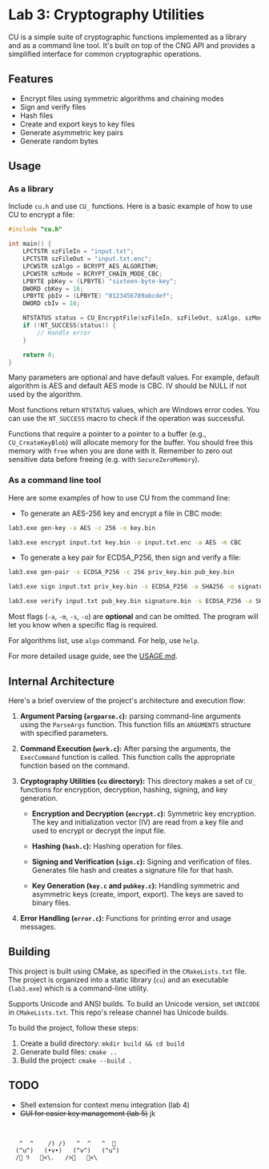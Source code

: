 # Lab 3: Cryptography Utilities

CU is a simple suite of cryptographic functions implemented as a library and as a command line tool. It's built on top of the CNG API and provides a simplified interface for common cryptographic operations.

## Features

- Encrypt files using symmetric algorithms and chaining modes
- Sign and verify files
- Hash files
- Create and export keys to key files
- Generate asymmetric key pairs
- Generate random bytes

## Usage

### As a library

Include `cu.h` and use `CU_` functions. Here is a basic example of how to use CU to encrypt a file:

```c
#include "cu.h"

int main() {
    LPCTSTR szFileIn = "input.txt";
    LPCTSTR szFileOut = "input.txt.enc";
    LPCWSTR szAlgo = BCRYPT_AES_ALGORITHM;
    LPCWSTR szMode = BCRYPT_CHAIN_MODE_CBC;
    LPBYTE pbKey = (LPBYTE) "sixteen-byte-key";
    DWORD cbKey = 16;
    LPBYTE pbIv = (LPBYTE) "0123456789abcdef";
    DWORD cbIv = 16;

    NTSTATUS status = CU_EncryptFile(szFileIn, szFileOut, szAlgo, szMode, pbKey, cbKey, pbIv, cbIv);
    if (!NT_SUCCESS(status)) {
        // Handle error
    }

    return 0;
}
```

Many parameters are optional and have default values. For example, default algorithm is AES and default AES mode is CBC. IV should be NULL if not used by the algorithm.

Most functions return `NTSTATUS` values, which are Windows error codes. You can use the `NT_SUCCESS` macro to check if the operation was successful.

Functions that require a pointer to a pointer to a buffer (e.g., `CU_CreateKeyBlob`) will allocate memory for the buffer. You should free this memory with `free` when you are done with it. Remember to zero out sensitive data before freeing (e.g. with `SecureZeroMemory`).

### As a command line tool

Here are some examples of how to use CU from the command line:

- To generate an AES-256 key and encrypt a file in CBC mode:

```bash
lab3.exe gen-key -a AES -c 256 -o key.bin
```

```bash
lab3.exe encrypt input.txt key.bin -o input.txt.enc -a AES -m CBC
```

- To generate a key pair for ECDSA_P256, then sign and verify a file:

```bash
lab3.exe gen-pair -s ECDSA_P256 -c 256 priv_key.bin pub_key.bin
```

```bash
lab3.exe sign input.txt priv_key.bin -s ECDSA_P256 -a SHA256 -o signature.bin
```

```bash
lab3.exe verify input.txt pub_key.bin signature.bin -s ECDSA_P256 -a SHA256
```

Most flags (`-a`, `-m`, `-s`, `-o`) are **optional** and can be omitted. The program will let you know when a specific flag is required.

For algorithms list, use `algo` command. For help, use `help`.

For more detailed usage guide, see the [USAGE.md](USAGE.md).


## Internal Architecture

Here's a brief overview of the project's architecture and execution flow:

1. **Argument Parsing (`argparse.c`):** parsing command-line arguments using the `ParseArgs` function. This function fills an `ARGUMENTS` structure with specified parameters.

2. **Command Execution (`work.c`):** After parsing the arguments, the `ExecCommand` function is called. This function calls the appropriate function based on the command.

3. **Cryptography Utilities (`cu` directory):** This directory makes a set of `CU_` functions for encryption, decryption, hashing, signing, and key generation.

    - **Encryption and Decryption (`encrypt.c`):** Symmetric key encryption. The key and initialization vector (IV) are read from a key file and used to encrypt or decrypt the input file.

    - **Hashing (`hash.c`):** Hashing operation for files.

    - **Signing and Verification (`sign.c`):** Signing and verification of files. Generates file hash and creates a signature file for that hash.

    - **Key Generation (`key.c` and `pubkey.c`):** Handling symmetric and asymmetric keys (create, import, export). The keys are saved to binary files.

4. **Error Handling (`error.c`):** Functions for printing error and usage messages.


## Building

This project is built using CMake, as specified in the `CMakeLists.txt` file. The project is organized into a static library (`cu`) and an executable (`lab3.exe`) which is a command-line utility.

Supports Unicode and ANSI builds. To build an Unicode version, set `UNICODE` in `CMakeLists.txt`. This repo's release channel has Unicode builds.

To build the project, follow these steps:

1. Create a build directory: `mkdir build && cd build`
2. Generate build files: `cmake ..`
3. Build the project: `cmake --build .`

## TODO

- Shell extension for context menu integration (lab 4)
- ~~GUI for easier key management (lab 5)~~ jk

<br>

       ^  ^    /) /)   ^  ^   ^  🎀
      (^u^)   (•v•)   (^v^)   (^u^)
      /🍜 Ⳋ   🍱<\.   />🍘   🍡<\